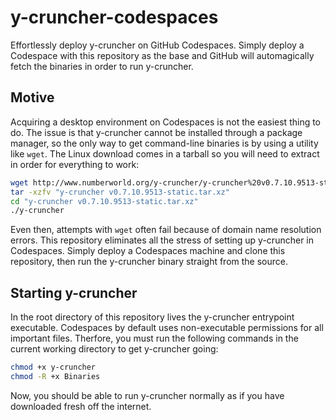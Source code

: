 # y-cruncher-codespaces
Effortlessly deploy y-cruncher on GitHub Codespaces. Simply deploy a Codespace with this repository as the base and GitHub will automagically fetch the binaries in order to run y-cruncher.

## Motive
Acquiring a desktop environment on Codespaces is not the easiest thing to do. The issue is that y-cruncher cannot be installed through a package manager, so the only way to get command-line binaries is by using a utility like `wget`. The Linux download comes in a tarball so you will need to extract in order for everything to work:

```bash
wget http://www.numberworld.org/y-cruncher/y-cruncher%20v0.7.10.9513-static.tar.xz
tar -xzfv "y-cruncher v0.7.10.9513-static.tar.xz"
cd "y-cruncher v0.7.10.9513-static.tar.xz"
./y-cruncher
```

Even then, attempts with `wget` often fail because of domain name resolution errors. This repository eliminates all the stress of setting up y-cruncher in Codespaces. Simply deploy a Codespaces machine and clone this repository, then run the y-cruncher binary straight from the source.

## Starting y-cruncher
In the root directory of this repository lives the y-cruncher entrypoint executable. Codespaces by default uses non-executable permissions for all important files. Therfore, you must run the following commands in the current working directory to get y-cruncher going:

```sh
chmod +x y-cruncher
chmod -R +x Binaries
```

Now, you should be able to run y-cruncher normally as if you have downloaded fresh off the internet.
